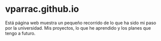 # vparrac.github.io
Está página web muestra un pequeño recorrido de lo que ha sido mi paso por la universidad. Mis proyectos, lo que he aprendido y los planes que tengo a futuro.
